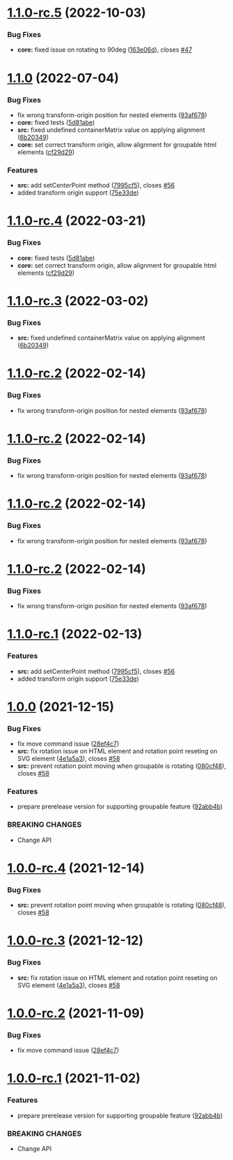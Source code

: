 # [1.1.0-rc.5](https://github.com/nichollascarter/subjx/compare/v1.1.0-rc.4...v1.1.0-rc.5) (2022-10-03)


### Bug Fixes

* **core:** fixed issue on rotating to 90deg ([163e06d](https://github.com/nichollascarter/subjx/commit/163e06dabbf5ed4e956ad33ce7a0738819c59abb)), closes [#47](https://github.com/nichollascarter/subjx/issues/47)

# [1.1.0](https://github.com/nichollascarter/subjx/compare/v1.0.0...v1.1.0) (2022-07-04)


### Bug Fixes

* fix wrong transform-origin position for nested elements ([93af678](https://github.com/nichollascarter/subjx/commit/93af67887834b0c455ab8cbb38b8d7a7765d9ae5))
* **core:** fixed tests ([5d81abe](https://github.com/nichollascarter/subjx/commit/5d81abe94f745b25d4d539d081bcd14a9870003a))
* **src:** fixed undefined containerMatrix value on applying alignment ([6b20349](https://github.com/nichollascarter/subjx/commit/6b20349b3ca408297d923f64646bc69ac860245c))
* **core:** set correct transform origin, allow alignment for groupable html elements ([cf29d29](https://github.com/nichollascarter/subjx/commit/cf29d2910cbea89c83864b98d382cbfdda535531))

### Features

* **src:** add setCenterPoint method ([7995cf5](https://github.com/nichollascarter/subjx/commit/7995cf504434d98e60bfa6e240a7e14eee8372fb)), closes [#56](https://github.com/nichollascarter/subjx/issues/56)
* added transform origin support ([75e33de](https://github.com/nichollascarter/subjx/commit/75e33de273d896b3b3e64593be123bea4dd6d64f))

# [1.1.0-rc.4](https://github.com/nichollascarter/subjx/compare/v1.1.0-rc.3...v1.1.0-rc.4) (2022-03-21)


### Bug Fixes

* **core:** fixed tests ([5d81abe](https://github.com/nichollascarter/subjx/commit/5d81abe94f745b25d4d539d081bcd14a9870003a))
* **core:** set correct transform origin, allow alignment for groupable html elements ([cf29d29](https://github.com/nichollascarter/subjx/commit/cf29d2910cbea89c83864b98d382cbfdda535531))

# [1.1.0-rc.3](https://github.com/nichollascarter/subjx/compare/v1.1.0-rc.2...v1.1.0-rc.3) (2022-03-02)


### Bug Fixes

* **src:** fixed undefined containerMatrix value on applying alignment ([6b20349](https://github.com/nichollascarter/subjx/commit/6b20349b3ca408297d923f64646bc69ac860245c))

# [1.1.0-rc.2](https://github.com/nichollascarter/subjx/compare/v1.1.0-rc.1...v1.1.0-rc.2) (2022-02-14)


### Bug Fixes

* fix wrong transform-origin position for nested elements ([93af678](https://github.com/nichollascarter/subjx/commit/93af67887834b0c455ab8cbb38b8d7a7765d9ae5))

# [1.1.0-rc.2](https://github.com/nichollascarter/subjx/compare/v1.1.0-rc.1...v1.1.0-rc.2) (2022-02-14)


### Bug Fixes

* fix wrong transform-origin position for nested elements ([93af678](https://github.com/nichollascarter/subjx/commit/93af67887834b0c455ab8cbb38b8d7a7765d9ae5))

# [1.1.0-rc.2](https://github.com/nichollascarter/subjx/compare/v1.1.0-rc.1...v1.1.0-rc.2) (2022-02-14)


### Bug Fixes

* fix wrong transform-origin position for nested elements ([93af678](https://github.com/nichollascarter/subjx/commit/93af67887834b0c455ab8cbb38b8d7a7765d9ae5))

# [1.1.0-rc.2](https://github.com/nichollascarter/subjx/compare/v1.1.0-rc.1...v1.1.0-rc.2) (2022-02-14)


### Bug Fixes

* fix wrong transform-origin position for nested elements ([93af678](https://github.com/nichollascarter/subjx/commit/93af67887834b0c455ab8cbb38b8d7a7765d9ae5))

# [1.1.0-rc.1](https://github.com/nichollascarter/subjx/compare/v1.0.0...v1.1.0-rc.1) (2022-02-13)


### Features

* **src:** add setCenterPoint method ([7995cf5](https://github.com/nichollascarter/subjx/commit/7995cf504434d98e60bfa6e240a7e14eee8372fb)), closes [#56](https://github.com/nichollascarter/subjx/issues/56)
* added transform origin support ([75e33de](https://github.com/nichollascarter/subjx/commit/75e33de273d896b3b3e64593be123bea4dd6d64f))

# [1.0.0](https://github.com/nichollascarter/subjx/compare/v0.3.9...v1.0.0) (2021-12-15)


### Bug Fixes

* fix move command issue ([28ef4c7](https://github.com/nichollascarter/subjx/commit/28ef4c7eee521940a48ee54c3c8d4155019fd04d))
* **src:** fix rotation issue on HTML element and rotation point reseting on SVG element ([4e1a5a3](https://github.com/nichollascarter/subjx/commit/4e1a5a36e2e2c6f40e8a549ce8c20f28fdd3eda8)), closes [#58](https://github.com/nichollascarter/subjx/issues/58)
* **src:** prevent rotation point moving when groupable is rotating ([080cf48](https://github.com/nichollascarter/subjx/commit/080cf486bf3749b636610141cd825d989bc35d4e)), closes [#58](https://github.com/nichollascarter/subjx/issues/58)


### Features

* prepare prerelease version for supporting groupable feature ([92abb4b](https://github.com/nichollascarter/subjx/commit/92abb4bc12c78c3739233593adefa8b063b73d62))


### BREAKING CHANGES

* Change API

# [1.0.0-rc.4](https://github.com/nichollascarter/subjx/compare/v1.0.0-rc.3...v1.0.0-rc.4) (2021-12-14)


### Bug Fixes

* **src:** prevent rotation point moving when groupable is rotating ([080cf48](https://github.com/nichollascarter/subjx/commit/080cf486bf3749b636610141cd825d989bc35d4e)), closes [#58](https://github.com/nichollascarter/subjx/issues/58)

# [1.0.0-rc.3](https://github.com/nichollascarter/subjx/compare/v1.0.0-rc.2...v1.0.0-rc.3) (2021-12-12)


### Bug Fixes

* **src:** fix rotation issue on HTML element and rotation point reseting on SVG element ([4e1a5a3](https://github.com/nichollascarter/subjx/commit/4e1a5a36e2e2c6f40e8a549ce8c20f28fdd3eda8)), closes [#58](https://github.com/nichollascarter/subjx/issues/58)

# [1.0.0-rc.2](https://github.com/nichollascarter/subjx/compare/v1.0.0-rc.1...v1.0.0-rc.2) (2021-11-09)


### Bug Fixes

* fix move command issue ([28ef4c7](https://github.com/nichollascarter/subjx/commit/28ef4c7eee521940a48ee54c3c8d4155019fd04d))

# [1.0.0-rc.1](https://github.com/nichollascarter/subjx/compare/v0.3.9...v1.0.0-rc.1) (2021-11-02)


### Features

* prepare prerelease version for supporting groupable feature ([92abb4b](https://github.com/nichollascarter/subjx/commit/92abb4bc12c78c3739233593adefa8b063b73d62))


### BREAKING CHANGES

* Change API
